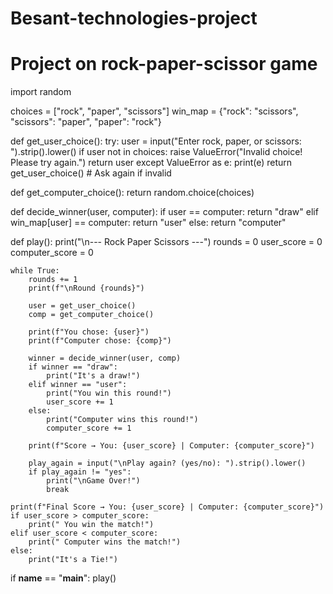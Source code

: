 # Besant-technologies-project
# Project on rock-paper-scissor game
import random

choices = ["rock", "paper", "scissors"]
win_map = {"rock": "scissors", "scissors": "paper", "paper": "rock"}

def get_user_choice():
    try:
        user = input("Enter rock, paper, or scissors: ").strip().lower()
        if user not in choices:
            raise ValueError("Invalid choice! Please try again.")
        return user
    except ValueError as e:
        print(e)
        return get_user_choice()  # Ask again if invalid

def get_computer_choice():
    return random.choice(choices)

def decide_winner(user, computer):
    if user == computer:
        return "draw"
    elif win_map[user] == computer:
        return "user"
    else:
        return "computer"


def play():
    print("\n--- Rock Paper Scissors ---")
    rounds = 0
    user_score = 0
    computer_score = 0

    while True:
        rounds += 1
        print(f"\nRound {rounds}")

        user = get_user_choice()
        comp = get_computer_choice()

        print(f"You chose: {user}")
        print(f"Computer chose: {comp}")

        winner = decide_winner(user, comp)
        if winner == "draw":
            print("It's a draw!")
        elif winner == "user":
            print("You win this round!")
            user_score += 1
        else:
            print("Computer wins this round!")
            computer_score += 1

        print(f"Score → You: {user_score} | Computer: {computer_score}")

        play_again = input("\nPlay again? (yes/no): ").strip().lower()
        if play_again != "yes":
            print("\nGame Over!")
            break

    print(f"Final Score → You: {user_score} | Computer: {computer_score}")
    if user_score > computer_score:
        print(" You win the match!")
    elif user_score < computer_score:
        print(" Computer wins the match!")
    else:
        print("It's a Tie!")

if __name__ == "__main__":
    play()
